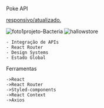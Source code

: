 Poke API

<a href="http://overjoyed-rule.surge.sh">responsivo/atualizado.<a/> 
 
<img src="https://i.ibb.co/JcyZwqt/foto1projeto-Bacteria.png" alt="foto1projeto-Bacteria" border="0">
<img src="https://i.ibb.co/BsS9H1W/hallowstore.png" alt="hallowstore" border="0">


	- Integração de APIs
	- React Router
	- Design Systems
  	- Estado Global

Ferramentas

	->React
	->React Router
	->Styled-components
	->React Context
	->Axios
